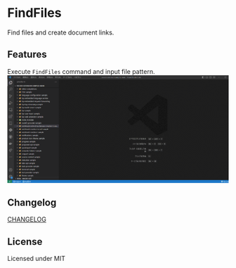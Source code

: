 # FindFiles
Find files and create document links.

## Features

Execute `FindFiles` command and input file pattern.
![Image](./img/FindFileSample.gif)

## Changelog

[CHANGELOG](./CHANGELOG.md)

## License

Licensed under MIT
